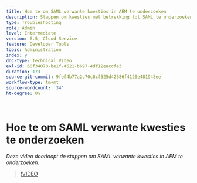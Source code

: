 ```yaml
---
title: Hoe te om SAML verwante kwesties in AEM te onderzoeken
description: Stappen om kwesties met betrekking tot SAML te onderzoeken
type: Troubleshooting
role: Admin
level: Intermediate
version: 6.5, Cloud Service
feature: Developer Tools
topic: Administration
index: y
doc-type: Technical Video
exl-id: 60f34070-be1f-4621-b697-4df12eaccfe3
duration: 173
source-git-commit: 9fef4b77a2c70c8cf525d42686f4120e481945ee
workflow-type: tm+mt
source-wordcount: '34'
ht-degree: 0%

---
```


# Hoe te om SAML verwante kwesties te onderzoeken

*Deze video doorloopt de stappen om SAML verwante kwesties in AEM te onderzoeken.*

>[!VIDEO](https://video.tv.adobe.com/v/335466?quality=12&learn=on)
